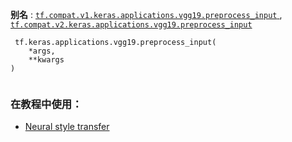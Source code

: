 **别名** : [ `tf.compat.v1.keras.applications.vgg19.preprocess_input` ](/api_docs/python/tf/keras/applications/vgg19/preprocess_input), [ `tf.compat.v2.keras.applications.vgg19.preprocess_input` ](/api_docs/python/tf/keras/applications/vgg19/preprocess_input)

```
 tf.keras.applications.vgg19.preprocess_input(
    *args,
    **kwargs
)
 
```

### 在教程中使用：
- [Neural style transfer](https://tensorflow.google.cn/tutorials/generative/style_transfer)
